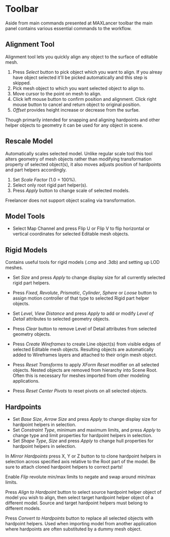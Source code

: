 # Toolbar

Aside from main commands presented at MAXLancer toolbar the main panel contains various essential commands to the workflow.

## Alignment Tool

Alignment tool lets you quickly align any object to the surface of editable mesh.

1. Press *Select* button to pick object which you want to align. If you alreay have object selected it'll be picked automatically and this step is skipped.
2. Pick mesh object to which you want selected object to align to.
3. Move cursor to the point on mesh to align.
4. Click left mouse button to confirm position and alignment. Click right mouse button to cancel and return object to original position.
5. *Offset* provides height increase or decrease from the surfae.

Though primarily intended for snapping and aligning hardpoints and other helper objects to geometry it can be used for any object in scene.

## Rescale Model
Automatically scales selected model. Unlike regular scale tool this tool alters geometry of mesh objects rather than modifying transformation property of selected object(s), it also moves adjusts position of hardpoints and part helpers accordingly.

1. Set *Scale Factor* (1.0 = 100%).
2. Select only root rigid part helper(s).
3. Press *Apply* button to change scale of selected models. 

Freelancer does not support object scaling via transformation.

## Model Tools

- Select Map Channel and press Flip U or Flip V to flip horizontal or vertical coordinates for selected Editable mesh objects.

## Rigid Models

Contains useful tools for rigid models (.cmp and .3db) and setting up LOD meshes.

- Set *Size* and press *Apply* to change display size for all currently selected rigid part helpers.
- Press *Fixed*, *Revolute*, *Prismatic*, *Cylinder*, *Sphere* or *Loose* button to assign motion controller of that type to selected Rigid part helper objects.
- Set *Level*, *View Distance* and press *Apply* to add or modify *Level of Detail* attributes to selected geometry objects.
- Press *Clear* button to remove Level of Detail attributes from selected geometry objects.

- Press *Create Wireframes* to create Line object(s) from visible edges of selected Editable mesh objects. Resulting objects are automatically added to Wireframes layers and attached to their origin mesh object.

- Press *Reset Transforms* to apply *XForm Reset* modifier on all selected objects. Nested objects are removed from hierarchy into Scene Root. Often this is necessary for meshes imported from other modeling applications.
- Press *Reset Center Pivots* to reset pivots on all selected objects.

## Hardpoints

- Set *Base Size*, *Arrow Size* and press *Apply* to change display size for hardpoint helpers in selection.
- Set *Constraint Type*, minimum and maximum limits, and press *Apply* to change type and limit properties for hardpoint helpers in selection.
- Set *Shape Type*, *Size* and press *Apply* to change hull properties for hardpoint helpers in selection.

In *Mirror Hardpoints* press X, Y or Z button to to clone hardpoint helpers in selection across specified axis relative to the Root part of the model. Be sure to attach cloned hardpoint helpers to correct parts!

Enable *Flip* revolute min/max limits to negate and swap around min/max limits.

Press *Align to Hardpoint* button to select source hardpoint helper object of model you wish to align, then select target hardpoint helper object of a different model. Source and target hardpoint helpers must belong to different models.

Press *Convert to Hardpoints* button to replace all selected objects with hardpoint helpers. Used when importing model from another application where hardpoints are often substituted by a dummy mesh object.
